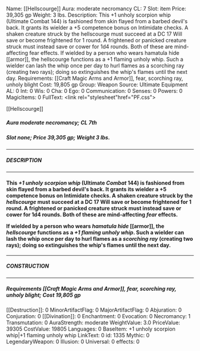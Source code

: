 Name: [[Hellscourge]]
Aura: moderate necromancy
CL: 7
Slot: item
Price: 39,305 gp
Weight: 3 lbs.
Description: This +1 unholy scorpion whip (Ultimate Combat 144) is fashioned from skin flayed from a barbed devil's back. It grants its wielder a +5 competence bonus on Intimidate checks. A shaken creature struck by the hellscourge must succeed at a DC 17 Will save or become frightened for 1 round. A frightened or panicked creature struck must instead save or cower for 1d4 rounds. Both of these are mind-affecting fear effects. If wielded by a person who wears hamatula hide [[armor]], the hellscourge functions as a +1 flaming unholy whip. Such a wielder can lash the whip once per day to hurl flames as a scorching ray (creating two rays); doing so extinguishes the whip's flames until the next day.
Requirements: [[Craft Magic Arms and Armor]], fear, scorching ray, unholy blight
Cost: 19,805 gp
Group: Weapon
Source: Ultimate Equipment
AL: 0
Int: 0
Wis: 0
Cha: 0
Ego: 0
Communication: 0
Senses: 0
Powers: 0
MagicItems: 0
FullText: <link rel="stylesheet"href="PF.css"><div class="heading"><p class="alignleft">[[Hellscourge]]</p><div style="clear: both;"></div></div><div><h5><b>Aura </b>moderate necromancy; <b>CL </b>7th</h5><h5><b>Slot </b>none; <b>Price </b>39,305 gp; <b>Weight </b>3 lbs.</h5></div><hr/><div><h5><b>DESCRIPTION</b></h5></div><hr/><div><h4><p>This <i>+1 unholy scorpion whip</i> (Ultimate <i>Combat</i> 144) is fashioned from skin flayed from a barbed devil's back. It grants its wielder a +5 competence bonus on Intimidate checks. A shaken creature struck by the <i>hellscourge</i> must succeed at a DC 17 Will save or become frightened for 1 round. A frightened or panicked creature struck must instead save or cower for 1d4 rounds. Both of these are mind-affecting <i>fear</i> effects. </p><p>If wielded by a person who wears <i>hamatula hide</i> [[armor]], the <i>hellscourge</i> functions as a <i>+1 flaming unholy whip</i>. Such a wielder can lash the whip once per day to hurl flames as a <i>scorching ray</i> (creating two rays); doing so extinguishes the whip's flames until the next day.</p></h4></div><hr/><div><h5><b>CONSTRUCTION</b></h5></div><hr/><div><h5><b>Requirements </b>[[Craft Magic Arms and Armor]], <i>fear</i>, <i>scorching ray</i>, <i>unholy blight</i>; <b>Cost </b>19,805 gp</h5></div>
[[Destruction]]: 0
MinorArtifactFlag: 0
MajorArtifactFlag: 0
Abjuration: 0
Conjuration: 0
[[Divination]]: 0
Enchantment: 0
Evocation: 0
Necromancy: 1
Transmutation: 0
AuraStrength: moderate
WeightValue: 3.0
PriceValue: 39305
CostValue: 19805
Languages: 0
BaseItem: +1 unholy scorpion whip|+1 flaming unholy whip
LinkText: 0
id: 1335
Mythic: 0
LegendaryWeapon: 0
Illusion: 0
Universal: 0
effects: 0
